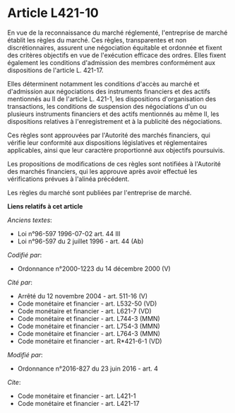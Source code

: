 # Article L421-10

En vue de la reconnaissance du marché réglementé, l'entreprise de marché établit les règles du marché. Ces règles,
transparentes et non discrétionnaires, assurent une négociation équitable et ordonnée et fixent des critères objectifs en vue
de l'exécution efficace des ordres. Elles fixent également les conditions d'admission des membres conformément aux
dispositions de l'article L. 421-17. 

Elles déterminent notamment les conditions d'accès au marché et d'admission aux négociations des instruments financiers et
des actifs mentionnés au II de l'article L. 421-1, les dispositions d'organisation des transactions, les conditions de
suspension des négociations d'un ou plusieurs instruments financiers et des actifs mentionnés au même II, les dispositions
relatives à l'enregistrement et à la publicité des négociations. 

Ces règles sont approuvées par l'Autorité des marchés financiers, qui vérifie leur conformité aux dispositions législatives
et réglementaires applicables, ainsi que leur caractère proportionné aux objectifs poursuivis. 

Les propositions de modifications de ces règles sont notifiées à l'Autorité des marchés financiers, qui les approuve après
avoir effectué les vérifications prévues à l'alinéa précédent.

Les règles du marché sont publiées par l'entreprise de marché.

**Liens relatifs à cet article**

_Anciens textes_:

  - Loi n°96-597 1996-07-02 art. 44 III
  - Loi n°96-597 du 2 juillet 1996 - art. 44 (Ab)

_Codifié par_:

  - Ordonnance n°2000-1223 du 14 décembre 2000 (V)

_Cité par_:

  - Arrêté du 12 novembre 2004 - art. 511-16 (V)
  - Code monétaire et financier - art. L532-50 (VD)
  - Code monétaire et financier - art. L621-7 (VD)
  - Code monétaire et financier - art. L744-3 (MMN)
  - Code monétaire et financier - art. L754-3 (MMN)
  - Code monétaire et financier - art. L764-3 (MMN)
  - Code monétaire et financier - art. R*421-6-1 (VD)

_Modifié par_:

  - Ordonnance n°2016-827 du 23 juin 2016 - art. 4

_Cite_:

  - Code monétaire et financier - art. L421-1
  - Code monétaire et financier - art. L421-17
